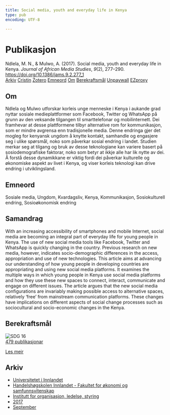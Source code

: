 ```yaml
---
title: Social media, youth and everyday life in Kenya
type: pub
encoding: UTF-8

---
```

<h1>Publikasjon</h1>
<article id="csl-bib-container-RW7JV5MY" class="csl-bib-container">
  <div class="csl-bib-body"> <div class="csl-entry">Ndlela, M. N., &#38; Mulwo, A. (2017). Social media, youth and everyday life in Kenya. <i>Journal of African Media Studies</i>, <i>9</i>(2), 277–290. <a href="https://doi.org/10.1386/jams.9.2.277_1">https://doi.org/10.1386/jams.9.2.277_1</a></div> </div>
  <div class="csl-bib-buttons">
    <a href="#taxonomy-article-RW7JV5MY" alt="archive" class="csl-bib-button">Arkiv</a>
    <a href="https://app.cristin.no/results/show.jsf?id=1500524" alt="Cristin" class="csl-bib-button">Cristin</a>
    <a href="http://zotero.org/groups/5881554/items/RW7JV5MY" alt="Zotero" class="csl-bib-button">Zotero</a>
    <a href="#keywords-article-RW7JV5MY" alt="keywords" class="csl-bib-button">Emneord</a>
    <a href="#about-article-RW7JV5MY" alt="about_pub" class="csl-bib-button">Om</a>
    <a href="#sdg-article-RW7JV5MY" alt="sdg" class="csl-bib-button">Berekraftsmål</a>
    <a href="https://doi.org/10.1386/jams.9.2.277_1" alt="Unpaywall" class="csl-bib-button">Unpaywall</a>
    <a href="https://doi.org/10.1386/jams.9.2.277_1" alt="EZproxy" class="csl-bib-button">EZproxy</a>
  </div>
  <div id="csl-bib-meta-container-RW7JV5MY"></div>
</article>
<div id="csl-bib-meta-RW7JV5MY" class="csl-bib-meta">
  <article id="about-article-RW7JV5MY" class="about_pub-article">
    <h1>Om</h1>
    Ndlela og Mulwo utforskar korleis unge menneske i Kenya i aukande grad nyttar sosiale medieplattformer som Facebook, Twitter og WhatsApp på grunn av den veksande tilgangen til smarttelefonar og mobilinternett. Dei framhevar at desse plattformene tilbyr alternative rom for kommunikasjon, som er mindre avgrensa enn tradisjonelle media. Denne endringa gjer det mogleg for kenyansk ungdom å knytte kontakt, samhandle og engasjere seg i ulike spørsmål, noko som påverkar sosial endring i landet. Studien merkar seg at tilgang og bruk av desse teknologiane kan variere basert på sosiodemografiske faktorar, noko som betyr at ikkje alle har lik nytte av dei. Å forstå desse dynamikkane er viktig fordi dei påverkar kulturelle og økonomiske aspekt av livet i Kenya, og viser korleis teknologi kan drive endring i utviklingsland.
  </article>
  <article id="keywords-article-RW7JV5MY" class="keywords-article">
    <h1>Emneord</h1>
    Sosiale media, Ungdom, Kvardagsliv, Kenya, Kommunikasjon, Sosiokulturell endring, Sosioøkonomisk endring
  </article>
  <article id="abstract-article-RW7JV5MY" class="abstract-article">
    <h1>Samandrag</h1>
    With an increasing accessibility of smartphones and mobile Internet, social media are becoming an integral part of everyday life for young people in Kenya. The use of new social media tools like Facebook, Twitter and WhatsApp is quickly changing in the country. Previous research on new media, however, indicates socio-demographic differences in the access, appropriation and use of new technologies. This article aims at advancing our understanding of how young people in developing countries are appropriating and using new social media platforms. It examines the multiple ways in which young people in Kenya use social media platforms and how they use these new spaces to connect, interact, communicate and engage on different issues. The article argues that the new social media configurations are invariably making possible access to alternative spaces, relatively ‘free’ from mainstream communication platforms. These changes have implications on different aspects of social change processes such as sociocultural and socio-economic changes in the Kenya.
  </article>
  <article id="sdg-article-RW7JV5MY" class="sdg-article">
    <h1>Berekraftsmål</h1>
    <div class="sdg-container"><div id="sdg16" class="sdg">
        <img src="{{< params subfolder >}}images/sdg/sdg16_nn.png" class="image" alt="SDG 16">
        <div class="sdg-overlay">
          <a href="{{< params subfolder >}}nn/archive/?sdg=16#archive" class="sdg-publication-count"><span>479</span> publikasjonar</a>
          <p><a href="https://fn.no/om-fn/fns-baerekraftsmaal/fred-rettferdighet-og-velfungerende-institusjoner?lang=nno-NO" class="sdg-read-more">Les meir</a></p>
        </div>
      </div></div>
  </article>
  <article id="taxonomy-article-RW7JV5MY" class="taxonomy-article">
    <h1>Arkiv</h1>
    <ul>
      <li><a href="{{< params subfolder >}}nn/archive/?key=3DCRN523">Universitetet i Innlandet</a></li>
      <li><a href="{{< params subfolder >}}nn/archive/?key=DU8Q9LN9">Handelshøgskolen Innlandet - Fakultet for økonomi og samfunnsvitenskap</a></li>
      <li><a href="{{< params subfolder >}}nn/archive/?key=4LUWR3ZM">Institutt for organisasjon, ledelse, styring</a></li>
      <li><a href="{{< params subfolder >}}nn/archive/?key=KF5I8TQ8">2017</a></li>
      <li><a href="{{< params subfolder >}}nn/archive/?key=L3AYBRRN">September</a></li>
    </ul>
  </article>
</div>
